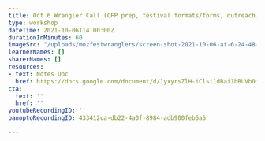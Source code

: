 ```yaml
---
title: Oct 6 Wrangler Call (CFP prep, festival formats/forms, outreach)
type: workshop
dateTime: 2021-10-06T14:00:00Z
durationInMinutes: 60
imageSrc: "/uploads/mozfestwranglers/screen-shot-2021-10-06-at-6-24-48-pm.png"
learnerNames: []
sharerNames: []
resources:
- text: Notes Doc
  href: https://docs.google.com/document/d/1yxyrsZlH-iClsi1dBai1bBUVb0iH4fzyIWxIotDMc58/edit#
cta:
  text: ''
  href: ''
youtubeRecordingID: ''
panoptoRecordingID: 433412ca-db22-4a0f-8984-adb900feb5a5

---
```

